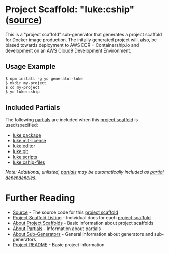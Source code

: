 # Project Scaffold: "luke:cship" ([source](../../generators/cship/index.js))

This is a "project scaffold" sub-generator that generates a project scaffold
for Docker image production.  The initally generated project will, also, be
biased towards deployment to AWS ECR + Containership.io and development on an
AWS Cloud9 Development Environment.


## Usage Example

```
$ npm install -g yo generator-luke
$ mkdir my-project
$ cd my-project
$ yo luke:cship
```


## Included Partials

The following [partials](../partials.md) are included when this
[project scaffold](../project-scaffolds.md) is used/specified:

* [luke:package](../partials/package.md)
* [luke:mit-license](../partials/mit-license.md)
* [luke:editor](../partials/editor.md)
* [luke:git](../partials/git.md)
* [luke:scripts](../partials/scripts.md)
* [luke:cship-files](../partials/cship-files.md)

_Note: Additional, unlisted, [partials](../partials.md) may be automatically
included as [partial dependencies](../partials.md#partial-dependency)._


# Further Reading

* [Source](../../generators/cship/index.js) - The source code for this [project scaffold](../project-scaffolds.md)
* [Project Scaffold Listing](./) - Individual docs for each [project scaffold](../project-scaffolds.md)
* [About Project Scaffolds](../project-scaffolds.md) - Basic information about project scaffolds
* [About Partials](../partials.md) - Information about partials
* [About Sub-Generators](../generators.md) - General information about generators and sub-generators
* [Project README](../../README.md) - Basic project information
